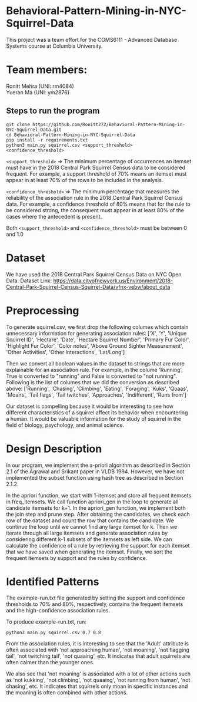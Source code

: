 # Behavioral-Pattern-Mining-in-NYC-Squirrel-Data

This project was a team effort for the COMS6111 - Advanced Database Systems course at Columbia University.

# Team members: <br>
Ronitt Mehra (UNI: rm4084) <br>
Yueran Ma (UNI: ym2876) <br>

## Steps to run the program

`git clone https://github.com/Ronitt272/Behavioral-Pattern-Mining-in-NYC-Squirrel-Data.git` <br>
`cd Behavioral-Pattern-Mining-in-NYC-Squirrel-Data` <br>
`pip install -r requirements.txt` <br>
`python3 main.py squirrel.csv <support_threshold> <confidence_threshold>` <br>

`<support_threshold>` => The minimum percentage of occurrences an itemset must have in the 2018 Central Park Squirrel Census data to be considered frequent. For example, a support threshold of 70% means an itemset must appear in at least 70% of the rows to be included in the analysis.

`<confidence_threshold>` => The minimum percentage that measures the reliability of the association rule in the 2018 Central Park Squirrel Census data. For example, a confidence threshold of 80% means that for the rule to be considered strong, the consequent must appear in at least 80% of the cases where the antecedent is present.

Both `<support_threshold>` and `<confidence_threshold>` must be between 0 and 1.0

# Dataset 

We have used the 2018 Central Park Squirrel Census Data on NYC Open Data.
Dataset Link: https://data.cityofnewyork.us/Environment/2018-Central-Park-Squirrel-Census-Squirrel-Data/vfnx-vebw/about_data

# Preprocessing

To generate squirrel.csv, we first drop the following columes which contain unnecessary information for generating association rules: ['X', 'Y', 'Unique Squirrel ID', 'Hectare', 'Date', 'Hectare Squirrel Number', 'Primary Fur Color', 'Highlight Fur Color', 'Color notes', 'Above Ground Sighter Measurement', 'Other Activities', 'Other Interactions', 'Lat/Long']

Then we convert all boolean values in the dataset to strings that are more explainable for an association rule. For example, in the colume 'Running', True is converted to "running" and False is converted to "not running". Following is the list of columes that we did the conversion as described above: ['Running', 'Chasing', 'Climbing', 'Eating', 'Foraging', 'Kuks', 'Quaas', 'Moans', 'Tail flags', 'Tail twitches', 'Approaches', 'Indifferent', 'Runs from']

Our dataset is compelling because it would be interesting to see how different characteristics of a squirrel affect its behavior when encountering a human. It would be valuable information for the study of squirrel in the field of biology, psychology, and animal science. 

# Design Description

In our program, we implement the a-priori algorithm as described in Section 2.1 of the Agrawal and Srikant paper in VLDB 1994. However, we have not implemented the subset function using hash tree as described in Section 2.1.2. 

In the apriori function, we start with 1-itemset and store all frequent itemsets in freq_itemsets. We call function apriori_gen in the loop to generate all candidate itemsets for k+1. In the apriori_gen function, we implement both the join step and prune step. After obtaining the candidates, we check each row of the dataset and count the row that contains the candidate. We continue the loop until we cannot find any large itemset for k. Then we iterate through all large itemsets and generate association rules by considering different k-1 subsets of the itemsets as left side. We can calculate the confidence of a rule by retrieving the support for each itemset that we have saved when generating the itemset. Finally, we sort the frequent itemsets by support and the rules by confidence. 


# Identified Patterns

The example-run.txt file generated by setting the support and confidence thresholds to 70% and 80%, respectively, contains the frequent itemsets and the high-confidence association rules. 

To produce example-run.txt, run: 

`python3 main.py squirrel.csv 0.7 0.8` <br>

From the association rules, it is interesting to see that the 'Adult' attribute is often associated with 'not approaching human', 'not moaning', 'not flagging tail', 'not twitching tail', 'not quaaing', etc. It indicates that adult squirrels are often calmer than the younger ones. 

We also see that 'not moaning' is associated with a lot of other actions such as 'not kukking', 'not climbing', 'not quaaing', 'not running from human', 'not chasing', etc. It indicates that squirrels only moan in specific instances and the moaning is often combined with other actions. 

